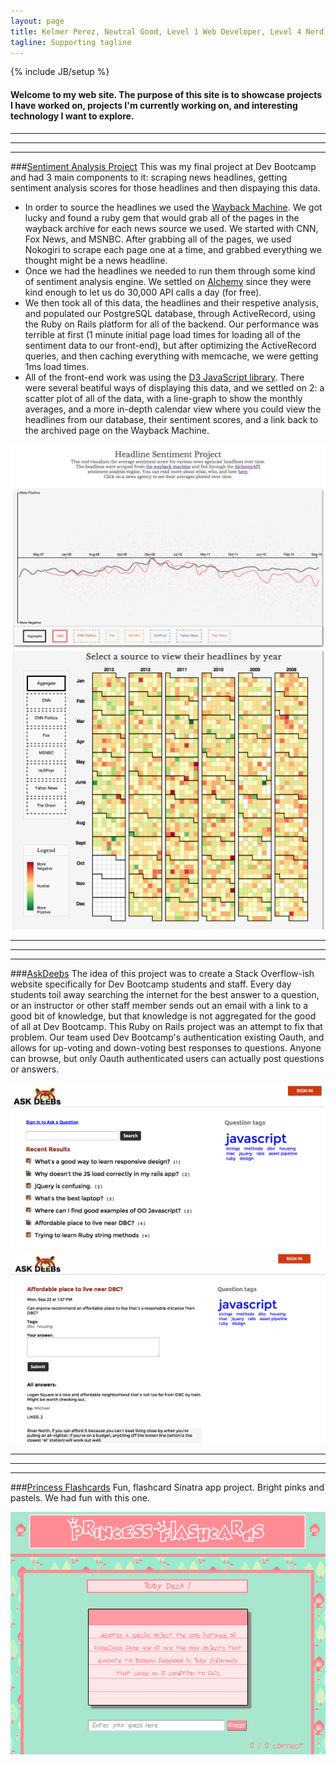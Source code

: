 ```yaml
---
layout: page
title: Kelmer Perez, Neutral Good, Level 1 Web Developer, Level 4 Nerd
tagline: Supporting tagline
---
```

{% include JB/setup %}

#### Welcome to my web site.  The purpose of this site is to showcase projects I have worked on, projects I'm currently working on, and interesting technology I want to explore.


<!-- 
<ul class="posts">
  {% for post in site.posts %}
    <li><span>{{ post.date | date_to_string }}</span> &raquo; <a href="{{ BASE_PATH }}{{ post.url }}">{{ post.title }}</a></li>
  {% endfor %}
</ul>
 -->

***
***
***


###[Sentiment Analysis Project](http://headlines-and-data.herokuapp.com/)
This was my final project at Dev Bootcamp and had 3 main components to it: scraping news headlines, getting sentiment analysis scores for those headlines and then dispaying this data.

* In order to source the headlines we used the [Wayback Machine](http://archive.org/web/).  We got lucky and found a ruby gem that would grab all of the pages in the wayback archive for each news source we used.  We started with CNN, Fox News, and MSNBC.  After grabbing all of the pages, we used Nokogiri to scrape each page one at a time, and grabbed everything we thought might be a news headline. 
* Once we had the headlines we needed to run them through some kind of sentiment analysis engine.  We settled on [Alchemy](http://www.alchemyapi.com/) since they were kind enough to let us do 30,000 API calls a day (for free).
* We then took all of this data, the headlines and their respetive analysis, and populated our PostgreSQL database, through ActiveRecord, using the Ruby on Rails platform for all of the backend.  Our performance was terrible at first (1 minute initial page load times for loading all of the sentiment data to our front-end), but after optimizing the ActiveRecord queries, and then caching everything with memcache, we were getting 1ms load times.
* All of the front-end work was using the [D3 JavaScript library](http://d3js.org/).  There were several beatiful ways of displaying this data, and we settled on 2: a scatter plot of all of the data, with a line-graph to show the monthly averages, and a more in-depth calendar view where you could view the headlines from our database, their sentiment scores, and a link back to the archived page on the Wayback Machine.

<img src="assets/scatter-plot.png">
<img src="assets/calendar-view.png">

***
***
***

###[AskDeebs](http://askdeebs.herokuapp.com/)
The idea of this project was to create a Stack Overflow-ish website specifically for Dev Bootcamp students and staff.  Every day students toil away searching the internet for the best answer to a question, or an instructor or other staff member sends out an email with a link to a good bit of knowledge, but that knowledge is not aggregated for the good of all at Dev Bootcamp.  This Ruby on Rails project was an attempt to fix that problem.  Our team used Dev Bootcamp's authentication existing Oauth, and allows for up-voting and down-voting best responses to questions.  Anyone can browse, but only Oauth authenticated users can actually post questions or answers.

<img src="assets/ask-deebs-home.png">
<img src="assets/ask-deebs-question.png">

***
***
***
###[Princess Flashcards](https://github.com/kelmerp/web-flashcards)
Fun, flashcard Sinatra app project.  Bright pinks and pastels.  We had fun with this one.  

<img src="assets/princess-flashcards.png">